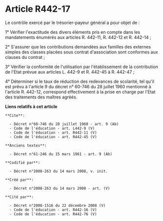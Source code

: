 # Article R442-17

Le contrôle exercé par le trésorier-payeur général a pour objet de : 

1° Vérifier l'exactitude des divers éléments pris en compte dans les mandatements énumérés aux articles R. 442-11, R. 442-12
et R. 442-14 ; 

2° S'assurer que les contributions demandées aux familles des externes simples des classes placées sous contrat d'association
sont conformes aux clauses du contrat ; 

3° Vérifier la conformité de l'utilisation par l'établissement de la contribution de l'Etat prévue aux articles L. 442-9 et
R. 442-45 à R. 442-47 ; 

4° Déterminer si le taux de réduction des redevances de scolarité, tel qu'il est prévu à l'article 9 du décret n° 60-746 du
28 juillet 1960 mentionné à l'article R. 442-12, correspond effectivement à la prise en charge par l'Etat des traitements des
maîtres agréés.

**Liens relatifs à cet article**

	**Cite**:

	  - Décret n°60-746 du 28 juillet 1960 - art. 9 (Ab)
	  - Code de l'éducation - art. L442-9 (V)
	  - Code de l'éducation - art. R442-11 (V)
	  - Code de l'éducation - art. R442-45 (V)

	**Anciens textes**:

	  - Décret n°61-246 du 15 mars 1961 - art. 9 (Ab)

	**Codifié par**:

	  - Décret n°2008-263 du 14 mars 2008, v. init.

	**Créé par**:

	  - Décret n°2008-263 du 14 mars 2008 - art. (V)

	**Cité par**:

	  - Décret n°2008-1516 du 22 décembre 2008 (V)
	  - Code de l'éducation - art. R442-16 (V)
	  - Code de l'éducation - art. R442-76 (V)
